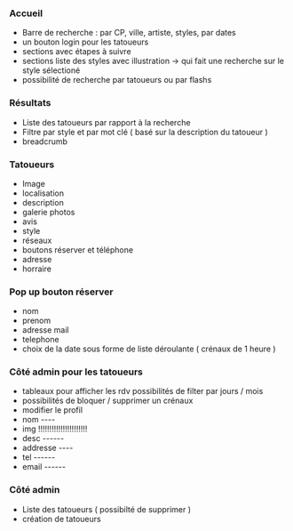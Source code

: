 ### Accueil

- Barre de recherche : par CP, ville, artiste, styles, par dates
- un bouton login pour les tatoueurs 
- sections avec étapes à suivre
- sections liste des styles avec illustration -> qui fait une recherche sur le style sélectioné 
- possibilité de recherche par tatoueurs ou par flashs

### Résultats 

- Liste des tatoueurs par rapport à la recherche
- Filtre par style et par mot clé ( basé sur la description du tatoueur )
- breadcrumb

### Tatoueurs

- Image
- localisation
- description
- galerie photos
- avis 
- style 
- réseaux
- boutons réserver et téléphone 
- adresse
- horraire

### Pop up bouton réserver

- nom
- prenom
- adresse mail
- telephone
- choix de la date sous forme de liste déroulante ( crénaux de 1 heure )

### Côté admin pour les tatoueurs

- tableaux pour afficher les rdv possibilités de filter par jours / mois
- possibilités de bloquer / supprimer un crénaux 
- modifier le profil 
- nom ----
- img !!!!!!!!!!!!!!!!!!!!!!
- desc ------
- addresse ----
- tel ------
- email ------

### Côté admin

- Liste des tatoueurs ( possibilté de supprimer )
- création de tatoueurs 